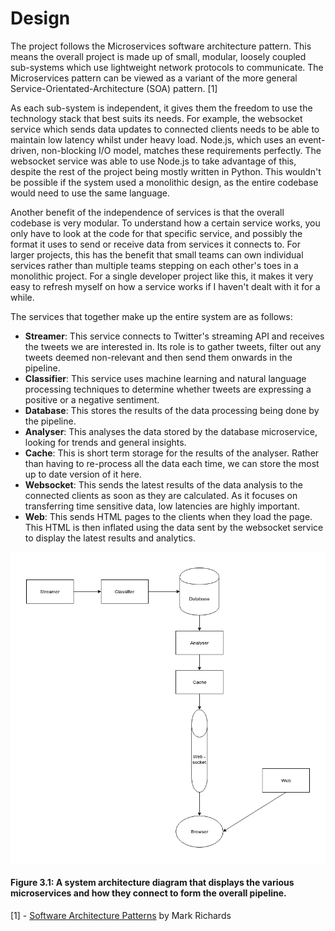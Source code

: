 # Design

The project follows the Microservices software architecture pattern. This means the overall project is made up of small, modular, loosely coupled sub-systems which use lightweight network protocols to communicate. The Microservices pattern can be viewed as a variant of the more general Service-Orientated-Architecture (SOA) pattern. [1]

As each sub-system is independent, it gives them the freedom to use the technology stack that best suits its needs. For example, the websocket service which sends data updates to connected clients needs to be able to maintain low latency whilst under heavy load. Node.js, which uses an event-driven, non-blocking I/O model, matches these requirements perfectly. The websocket service was able to use Node.js to take advantage of this, despite the rest of the project being mostly written in Python. This wouldn't be possible if the system used a monolithic design, as the entire codebase would need to use the same language.

Another benefit of the independence of services is that the overall codebase is very modular. To understand how a certain service works, you only have to look at the code for that specific service, and possibly the format it uses to send or receive data from services it connects to. For larger projects, this has the benefit that small teams can own individual services rather than multiple teams stepping on each other's toes in a monolithic project. For a single developer project like this, it makes it very easy to refresh myself on how a service works if I haven't dealt with it for a while.

The services that together make up the entire system are as follows:
* **Streamer**: This service connects to Twitter's streaming API and receives the tweets we are interested in. Its role is to gather tweets, filter out any tweets deemed non-relevant and then send them onwards in the pipeline.
* **Classifier**: This service uses machine learning and natural language processing techniques to determine whether tweets are expressing a positive or a negative sentiment.
* **Database**: This stores the results of the data processing being done by the pipeline.
* **Analyser**: This analyses the data stored by the database microservice, looking for trends and general insights.
* **Cache**: This is short term storage for the results of the analyser. Rather than having to re-process all the data each time, we can store the most up to date version of it here.
* **Websocket**: This sends the latest results of the data analysis to the connected clients as soon as they are calculated. As it focuses on transferring time sensitive data, low latencies are highly important.
* **Web**: This sends HTML pages to the clients when they load the page. This HTML is then inflated using the data sent by the websocket service to display the latest results and analytics.

![corpus @ 1.0](images/arch.png)
#### Figure 3.1: A system architecture diagram that displays the various microservices and how they connect to form the overall pipeline.

[1] - [Software Architecture Patterns](http://www.oreilly.com/programming/free/files/software-architecture-patterns.pdf) by Mark Richards
